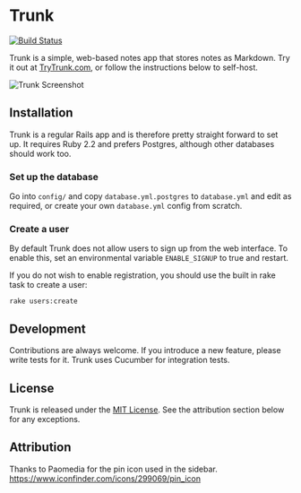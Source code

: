 # Trunk

[![Build Status](https://travis-ci.org/timdavies/trunk.svg?branch=master)](https://travis-ci.org/timdavies/trunk)

Trunk is a simple, web-based notes app that stores notes as Markdown. Try it out at [TryTrunk.com](http://trytrunk.com/), or follow the instructions below to self-host.

![Trunk Screenshot](http://i.imgur.com/hoKMox8.png)

## Installation

Trunk is a regular Rails app and is therefore pretty straight forward to set up.
It requires Ruby 2.2 and prefers Postgres, although other databases should
work too.

### Set up the database

Go into `config/` and copy `database.yml.postgres` to `database.yml` and edit
as required, or create your own `database.yml` config from scratch.

### Create a user

By default Trunk does not allow users to sign up from the web interface. To
enable this, set an environmental variable `ENABLE_SIGNUP` to true and restart.

If you do not wish to enable registration, you should use the built in rake task
to create a user:

    rake users:create

## Development

Contributions are always welcome. If you introduce a new feature, please write
tests for it. Trunk uses Cucumber for integration tests.

## License

Trunk is released under the [MIT License](http://www.opensource.org/licenses/MIT).
See the attribution section below for any exceptions.

## Attribution

Thanks to Paomedia for the pin icon used in the sidebar.
https://www.iconfinder.com/icons/299069/pin_icon

